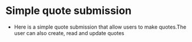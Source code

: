 # Simple quote submission
- Here is a simple quote submission that allow users to make quotes.The user can also create, read and update quotes
